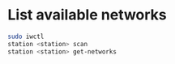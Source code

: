 # List available networks
``` sh
sudo iwctl
station <station> scan
station <station> get-networks
```

